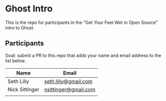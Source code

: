 # Ghost Intro

This is the repo for participants in the "Get Your Feet Wet in Open Source" intro to Ghost.

## Participants

Goal: submit a PR to this repo that adds your name and email address to the list below.

| Name | Email |
|---|---|
| Seth Lilly | seth.lilly@gmail.com |
| Nick Sittinger  | nsittinger@gmail.com  |
|   |   |
